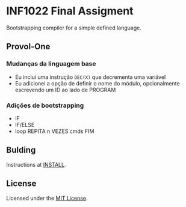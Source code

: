# INF1022 Final Assigment
Bootstrapping compiler for a simple defined language.

## Provol-One
### Mudanças da linguagem base
- Eu inclui uma instrução ``DEC(X)`` que decrementa uma variável
- Eu adicionei a opção de definir o nome do módulo, opcionalmente escrevendo um
  ID ao lado de PROGRAM

### Adições de bootstrapping
- IF
- IF/ELSE
- loop REPITA n VEZES cmds FIM

## Bulding
Instructions at [INSTALL](/INSTALL.md).

## License
Licensed under the [MIT License](/COPYING).


